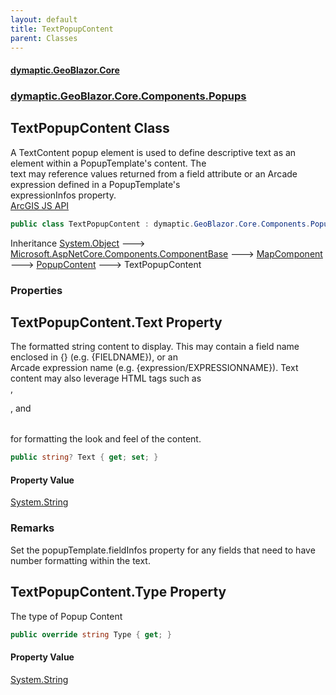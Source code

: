 ```yaml
---
layout: default
title: TextPopupContent
parent: Classes
---
```

#### [dymaptic.GeoBlazor.Core](index.html 'index')
### [dymaptic.GeoBlazor.Core.Components.Popups](index.html#dymaptic.GeoBlazor.Core.Components.Popups 'dymaptic.GeoBlazor.Core.Components.Popups')

## TextPopupContent Class

A TextContent popup element is used to define descriptive text as an element within a PopupTemplate's content. The  
text may reference values returned from a field attribute or an Arcade expression defined in a PopupTemplate's  
expressionInfos property.  
<a target="_blank" href="https://developers.arcgis.com/javascript/latest/api-reference/esri-popup-content-TextContent.html">ArcGIS JS API</a>

```csharp
public class TextPopupContent : dymaptic.GeoBlazor.Core.Components.Popups.PopupContent
```

Inheritance [System.Object](https://docs.microsoft.com/en-us/dotnet/api/System.Object 'System.Object') &#129106; [Microsoft.AspNetCore.Components.ComponentBase](https://docs.microsoft.com/en-us/dotnet/api/Microsoft.AspNetCore.Components.ComponentBase 'Microsoft.AspNetCore.Components.ComponentBase') &#129106; [MapComponent](dymaptic.GeoBlazor.Core.Components.MapComponent.html 'dymaptic.GeoBlazor.Core.Components.MapComponent') &#129106; [PopupContent](dymaptic.GeoBlazor.Core.Components.Popups.PopupContent.html 'dymaptic.GeoBlazor.Core.Components.Popups.PopupContent') &#129106; TextPopupContent
### Properties

<a name='dymaptic.GeoBlazor.Core.Components.Popups.TextPopupContent.Text'></a>

## TextPopupContent.Text Property

The formatted string content to display. This may contain a field name enclosed in {} (e.g. {FIELDNAME}), or an  
Arcade expression name (e.g. {expression/EXPRESSIONNAME}). Text content may also leverage HTML tags such as <b></b>  
, <p></p>, and <table></table> for formatting the look and feel of the content.

```csharp
public string? Text { get; set; }
```

#### Property Value
[System.String](https://docs.microsoft.com/en-us/dotnet/api/System.String 'System.String')

### Remarks
Set the popupTemplate.fieldInfos property for any fields that need to have number formatting within the text.

<a name='dymaptic.GeoBlazor.Core.Components.Popups.TextPopupContent.Type'></a>

## TextPopupContent.Type Property

The type of Popup Content

```csharp
public override string Type { get; }
```

#### Property Value
[System.String](https://docs.microsoft.com/en-us/dotnet/api/System.String 'System.String')
